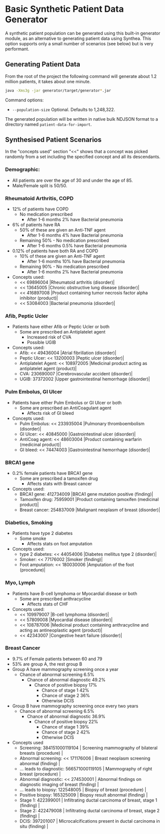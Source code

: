 # Basic Synthetic Patient Data Generator
A synthetic patient population can be generated using this built-in generator module, as an alternative to generating patient data using Synthea. 
This option supports only a small number of scenarios (see below) but is very performant.

## Generating Patient Data
From the root of the project the following command will generate about 1.2 million patients, it takes about one minute.
```bash
java -Xms3g -jar generator/target/generator*.jar
``` 
Command options:
- `--population-size` Optional. Defaults to 1,248,322.

The generated population will be written in native bulk NDJSON format to a directory named `patient-data-for-import`.

## Synthesised Patient Scenarios
In the "concepts used" section "<<" shows that a concept was picked randomly from a set including the specified concept and all its descendants.

### Demographic:
- All patients are over the age of 30 and under the age of 85.
- Male/Female split is 50/50. 

### Rheumatoid Arthritis, COPD
- 12% of patients have COPD
    - No medication prescribed
        - After 1-6 months 2% have Bacterial pneumonia
- 6% of patients have RA
    - 50% of these are given an Anti-TNF agent
        - After 1-6 months 4% have Bacterial pneumonia
    - Remaining 50% - No medication prescribed
        - After 1-6 months 0.5% have Bacterial pneumonia
- 0.12% of patients have both RA and COPD
    - 10% of these are given an Anti-TNF agent
        - After 1-6 months 10% have Bacterial pneumonia
    - Remaining 90% - No medication prescribed
        - After 1-6 months 2% have Bacterial pneumonia
- Concepts used:
  - << 69896004 |Rheumatoid arthritis (disorder)|
  - << 13645005 |Chronic obstructive lung disease (disorder)|
  - << 416897008 |Product containing tumor necrosis factor alpha inhibitor (product)|
  - << 53084003 |Bacterial pneumonia (disorder)|

### Afib, Peptic Ucler
- Patients have either Afib or Peptic Ucler or both
  - Some are prescribed an Antiplatelet agent
    - Increased risk of CVA
    - Possible UGIB
- Concepts used:
  - Afib: << 49436004 |Atrial fibrillation (disorder)|
  - Peptic Ulcer: << 13200003 |Peptic ulcer (disorder)|
  - Antiplatelet Agent: << 108972005 |Medicinal product acting as antiplatelet agent (product)|
  - CVA: 230690007 |Cerebrovascular accident (disorder)|
  - UGIB: 37372002 |Upper gastrointestinal hemorrhage (disorder)|

### Pulm Embolus, GI Ulcer
- Patients have either Pulm Embolus or GI Ulcer or both
  - Some are prescribed an AntiCoagulant agent
    - Affects risk of GI bleed
- Concepts used:
  - Pulm Embolus: << 233935004 |Pulmonary thromboembolism (disorder)|
  - GI Ulcer: << 40845000 |Gastrointestinal ulcer (disorder)|
  - AntiCoag agent: << 48603004 |Product containing warfarin (medicinal product)|
  - GI bleed: << 74474003 |Gastrointestinal hemorrhage (disorder)|

### BRCA1 gene
- 0.2% female patients have BRCA1 gene
  - Some are prescribed a tamoxifen drug
    - Affects stats with Breast cancer
- Concepts used:
  - BRCA1 gene: 412734009 |BRCA1 gene mutation positive (finding)|
  - Tamoxifen drug: 75959001 |Product containing tamoxifen (medicinal product)|
  - Breast cancer: 254837009 |Malignant neoplasm of breast (disorder)|

### Diabetics, Smoking
- Patients have type 2 diabetes
  - Some smoke
    - Affects stats on foot amputation
- Concepts used:
  - type 2 diabetes: << 44054006 |Diabetes mellitus type 2 (disorder)|
  - Smoker: << 77176002 |Smoker (finding)|
  - Foot amputation: << 180030006 |Amputation of the foot (procedure)|

### Myo, Lymph
- Patients have B-cell lymphoma or Myocardial disease or both
  - Some are prescribed anthracycline
    - Affects stats of CHF
- Concepts used:
  - << 109979007 |B-cell lymphoma (disorder)|
  - << 57809008 |Myocardial disease (disorder)|
  - << 108787006 |Medicinal product containing anthracycline and acting as antineoplastic agent (product)|
  - << 42343007 |Congestive heart failure (disorder)|

### Breast Cancer
- 9.7% of Female patients between 60 and 79
- 53% are group A, the rest group B
- Group A have mammography screening once a year
  - Chance of abnormal screening 6.5%
    - Chance of abnormal diagnostic 49.2%
      - Chance of positive biopsy 17%
        - Chance of stage 1 42%
        - Chance of stage 2 36%
        - Otherwise DCIS
- Group B have mammography screening once every two years
  - Chance of abnormal screening 6.5%
    - Chance of abnormal diagnostic 36.9%
      - Chance of positive biopsy 22%
        - Chance of stage 1 39%
        - Chance of stage 2 42%
        - Otherwise DCIS
- Concepts used
  - Screening: 384151000119104 | Screening mammography of bilateral breasts (procedure) |
  - Abnormal screening: << 171176006 | Breast neoplasm screening abnormal (finding) |
  - ... leads to diagnostic: 566571000119105 | Mammography of right breast (procedure) |
  - Abnormal diagnostic: << 274530001 | Abnormal findings on diagnostic imaging of breast (finding) |
  - ... leads to biopsy: 122548005 | Biopsy of breast (procedure) |
  - Positive biopsy: 165325009 | Biopsy result abnormal (finding) |
  - Stage 1: 422399001 | Infiltrating ductal carcinoma of breast, stage 1 (finding) |
  - Stage 2: 422479008 | Infiltrating ductal carcinoma of breast, stage 2 (finding) |
  - DCIS: 397201007 | Microcalcifications present in ductal carcinoma in situ (finding) |
